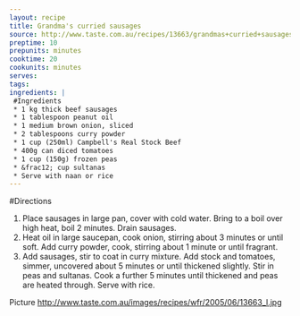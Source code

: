 ```yaml
---
layout: recipe
title: Grandma's curried sausages
source: http://www.taste.com.au/recipes/13663/grandmas+curried+sausages
preptime: 10
prepunits: minutes
cooktime: 20
cookunits: minutes
serves: 
tags: 
ingredients: |
 #Ingredients
 * 1 kg thick beef sausages
 * 1 tablespoon peanut oil
 * 1 medium brown onion, sliced
 * 2 tablespoons curry powder
 * 1 cup (250ml) Campbell's Real Stock Beef
 * 400g can diced tomatoes
 * 1 cup (150g) frozen peas
 * &frac12; cup sultanas
 * Serve with naan or rice
---
```

#Directions
1. Place sausages in large pan, cover with cold water. Bring to a boil over high heat, boil 2 minutes. Drain sausages.
2. Heat oil in large saucepan, cook onion, stirring about 3 minutes or until soft. Add curry powder, cook, stirring about 1 minute or until fragrant.
3. Add sausages, stir to coat in curry mixture. Add stock and tomatoes, simmer, uncovered about 5 minutes or until thickened slightly. Stir in peas and sultanas. Cook a further 5 minutes until thickened and peas are heated through. Serve with rice.

Picture
http://www.taste.com.au/images/recipes/wfr/2005/06/13663_l.jpg
